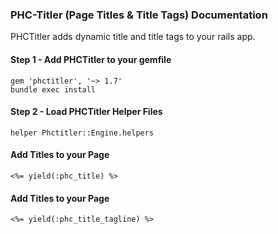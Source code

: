   
### PHC-Titler (Page Titles & Title Tags) Documentation
PHCTitler adds dynamic title and title tags to your rails app. 
  
#### Step 1 - Add PHCTitler to your gemfile  
  
	gem 'phctitler', '~> 1.7'
	bundle exec install
	
#### Step 2 - Load PHCTitler Helper Files  
  
	helper Phctitler::Engine.helpers
  
#### Add Titles to your Page 
  
	<%= yield(:phc_title) %>
  
#### Add Titles to your Page 
  
	<%= yield(:phc_title_tagline) %>